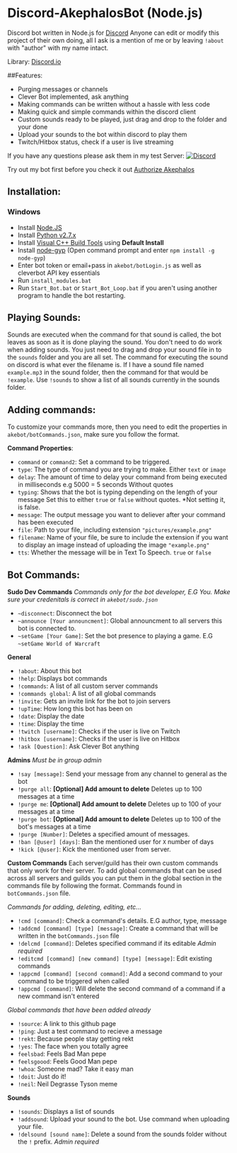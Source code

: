 # Discord-AkephalosBot (Node.js)
Discord bot written in Node.js for [Discord](http://www.discord.gg) Anyone can edit or modify this project of their own doing, all I ask is a mention of me or by leaving `!about` with "author" with my name intact.

Library: [Discord.io](https://github.com/izy521/discord.io)

##Features:
 - Purging messages or channels
 - Clever Bot implemented, ask anything
 - Making commands can be written without a hassle with less code
 - Making quick and simple commands within the discord client
 - Custom sounds ready to be played, just drag and drop to the folder and your done
 - Upload your sounds to the bot within discord to play them
 - Twitch/Hitbox status, check if a user is live streaming

If you have any questions please ask them in my test Server:
[![Discord](https://discordapp.com/api/servers/160436336095002624/widget.png?style=banner3)](https://discord.gg/0tYqr4FWusEQHErS)

Try out my bot first before you check it out [Authorize Akephalos](https://discordapp.com/oauth2/authorize?&client_id=158451686627737600&scope=bot)

## Installation:

### Windows
  - Install [Node.JS](https://nodejs.org/dist/v4.4.7/node-v4.4.7-x64.msi)
  - Install [Python v2.7.x](https://www.python.org/downloads/)
  - Install [Visual C++ Build Tools](http://landinghub.visualstudio.com/visual-cpp-build-tools) using **Default Install**
  - Install [node-gyp](https://github.com/nodejs/node-gyp) (Open command prompt and enter `npm install -g node-gyp`)
  - Enter bot token or email+pass in `akebot/botLogin.js` as well as cleverbot API key essentials
  - Run `install_modules.bat`
  - Run `Start_Bot.bat` or `Start_Bot_Loop.bat` if you aren't using another program to handle the bot restarting.
 
## Playing Sounds:
Sounds are executed when the command for that sound is called, the bot leaves as soon as it is done playing the sound.
You don't need to do work when adding sounds. You just need to drag and drop your sound file in to the `sounds` folder and you are all set. The command for executing the sound on discord is what ever the filename is. If I have a sound file named `example.mp3` in the sound folder, then the command for that would be `!example`. Use `!sounds` to show a list of all sounds currently in the sounds folder.

## Adding commands:
To customize your commands more, then you need to edit the properties in `akebot/botCommands.json`, make sure you follow the format.

**Command Properties**:
 - `command` or `command2`: Set a command to be triggered.
 - `type`: The type of command you are trying to make. Either `text` or `image`
 - `delay`: The amount of time to delay your command from being executed in milliseconds e.g 5000 = 5 seconds Without quotes
 - `typing`: Shows that the bot is typing depending on the length of your message Set this to either `true` or `false` without quotes. *Not setting it, is false.
 - `message`: The output message you want to deliever after your command has been executed
 - `file`: Path to your file, including extension `"pictures/example.png"`
 - `filename`: Name of your file, be sure to include the extension if you want to display an image instead of uploading the image `"example.png"`
 - `tts`:  Whether the message will be in Text To Speech. `true` or `false`



## Bot Commands: 

**Sudo Dev Commands** *Commands only for the bot developer, E.G You. Make sure your credenitals is correct in `akebot/sudo.json`*

 - `~disconnect`: Disconnect the bot
 - `~announce [Your announcment]`: Global announcment to all servers this bot is connected to.
 - `~setGame [Your Game]`: Set the bot presence to playing a game. E.G `~setGame World of Warcraft`

**General**
 - `!about`: About this bot
 - `!help`: Displays bot commands
 - `!commands`: A list of all custom server commands
 - `!commands global`: A list of all global commands
 - `!invite`: Gets an invite link for the bot to join servers
 - `!upTime`: How long this bot has been on
 - `!date`: Display the date
 - `!time`: Display the time 
 - `!twitch [username]`: Checks if the user is live on Twitch 
 - `!hitbox [username]`: Checks if the user is live on Hitbox
 - `!ask [Question]`: Ask Clever Bot anything


**Admins** *Must be in group admin*
 - `!say [message]`: Send your message from any channel to general as the bot
 - `!purge all`: **[Optional] Add amount to delete** Deletes up to 100 messages at a time
 - `!purge me`: **[Optional] Add amount to delete** Deletes up to 100 of your messages at a time
 - `!purge bot`:  **[Optional] Add amount to delete** Deletes up to 100 of the bot's messages at a time
 - `!purge [Number]`: Deletes a specified amount of messages. 
 - `!ban [@user] [days]`: Ban the mentioned user for `X` number of days
 - `!kick [@user]`: Kick the mentioned user from server.  

**Custom Commands**
 Each server/guild has their own custom commands that only work for their server. To add global commands that can be used across all servers and guilds you can put them in the global section in the commands file by following the format. Commands found in `botCommands.json` file.

*Commands for adding, deleting, editing, etc...*
 - `!cmd [command]`: Check a command's details. E.G author, type, message
 - `!addcmd [command] [type] [message]`: Create a command that will be written in the `botCommands.json` file
 - `!delcmd [command]`: Deletes specified command if its editable *Admin required*
 - `!editcmd [command] [new command] [type] [message]`: Edit existing commands
 - `!appcmd [command] [second command]`: Add a second command to your command to be triggered when called
 - `!appcmd [command]`: Will delete the second command of a command if a new command isn't entered

*Global commands that have been added already*
 - `!source`: A link to this github page
 - `!ping`: Just a test command to recieve a message
 - `!rekt`: Because people stay getting rekt
 - `!yes`: The face when you totally agree
 - `feelsbad`: Feels Bad Man pepe
 - `feelsgoood`: Feels Good Man pepe
 - `!whoa`: Someone mad? Take it easy man
 - `!doit`: Just do it!
 - `!neil`: Neil Degrasse Tyson meme
  

**Sounds**
 - `!sounds`: Displays a list of sounds
 - `!addsound`: Upload your sound to the bot. Use command when uploading your file.
 - `!delsound [sound name]`: Delete a sound from the sounds folder without the `!` prefix. *Admin required*